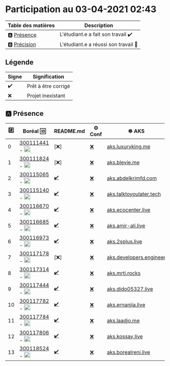 # Participation au 03-04-2021 02:43

| Table des matières            | Description                                             |
|-------------------------------|---------------------------------------------------------|
| :a: [Présence](#a-présence)   | L'étudiant.e a fait son travail    :heavy_check_mark:   |
| :b: [Précision](#b-précision) | L'étudiant.e a réussi son travail  :tada:               |

## Légende

| Signe              | Signification                 |
|--------------------|-------------------------------|
| :heavy_check_mark: | Prêt à être corrigé           |
| :x:                | Projet inexistant             |

## :a: Présence

|:hash:| Boréal :id:                | README.md   | :gear: Conf | :wheel_of_dharma: AKS |
|------|----------------------------|-------------|-------------|-----------------------|
| 0 | [300111441](../300111441) - <image src='https://avatars0.githubusercontent.com/u/55207099?s=460&v=4' width=20 height=20></image> | [:x:] | [:x:](../300111441/.kube/config) | [aks.luxuryking.me](http://aks.luxuryking.me) |
| 1 | [300111824](../300111824) - <image src='https://avatars0.githubusercontent.com/u/54911706?s=460&v=4' width=20 height=20></image> | [:x:] | [:x:](../300111824/.kube/config) | [aks.blevie.me](http://aks.blevie.me) |
| 2 | [300115065](../300115065) - <image src='https://avatars0.githubusercontent.com/u/54910778?s=460&v=4' width=20 height=20></image> | [:heavy_check_mark:](../300115065/README.md) | [:x:](../300115065/.kube/config) | [aks.abdelkrimfd.com](http://aks.abdelkrimfd.com) |
| 3 | [300115140](../300115140) - <image src='https://avatars0.githubusercontent.com/u/54910329?s=460&v=4' width=20 height=20></image> | [:heavy_check_mark:](../300115140/README.md) | [:x:](../300115140/.kube/config) | [aks.talktoyoulater.tech](http://aks.talktoyoulater.tech) |
| 4 | [300116670](../300116670) - <image src='https://avatars0.githubusercontent.com/u/55238107?s=460&v=4' width=20 height=20></image> | [:heavy_check_mark:](../300116670/README.md) | [:x:](../300116670/.kube/config) | [aks.ecocenter.live](http://aks.ecocenter.live) |
| 5 | [300116685](../300116685) - <image src='https://avatars0.githubusercontent.com/u/54910751?s=460&v=4' width=20 height=20></image> | [:heavy_check_mark:](../300116685/README.md) | [:x:](../300116685/.kube/config) | [aks.amir-ali.live](http://aks.amir-ali.live) |
| 6 | [300116973](../300116973) - <image src='https://avatars0.githubusercontent.com/u/54910252?s=460&v=4' width=20 height=20></image> | [:heavy_check_mark:](../300116973/README.md) | [:x:](../300116973/.kube/config) | [aks.2splus.live](http://aks.2splus.live) |
| 7 | [300117178](../300117178) - <image src='https://avatars0.githubusercontent.com/u/54910937?s=460&v=4' width=20 height=20></image> | [:x:] | [:x:](../300117178/.kube/config) | [aks.developers.engineer](http://aks.developers.engineer) |
| 8 | [300117314](../300117314) - <image src='https://avatars0.githubusercontent.com/u/54910700?s=460&v=4' width=20 height=20></image> | [:heavy_check_mark:](../300117314/README.md) | [:x:](../300117314/.kube/config) | [aks.mrti.rocks](http://aks.mrti.rocks) |
| 9 | [300117444](../300117444) - <image src='https://avatars0.githubusercontent.com/u/54910261?s=460&v=4' width=20 height=20></image> | [:heavy_check_mark:](../300117444/README.md) | [:x:](../300117444/.kube/config) | [aks.dido05327.live](http://aks.dido05327.live) |
| 10 | [300117782](../300117782) - <image src='https://avatars0.githubusercontent.com/u/56364697?s=460&v=4' width=20 height=20></image> | [:heavy_check_mark:](../300117782/README.md) | [:x:](../300117782/.kube/config) | [aks.ernanjia.live](http://aks.ernanjia.live) |
| 11 | [300117784](../300117784) - <image src='https://avatars0.githubusercontent.com/u/54910102?s=460&v=4' width=20 height=20></image> | [:heavy_check_mark:](../300117784/README.md) | [:x:](../300117784/.kube/config) | [aks.laadjo.me](http://aks.laadjo.me) |
| 12 | [300117806](../300117806) - <image src='https://avatars0.githubusercontent.com/u/54910103?s=460&v=4' width=20 height=20></image> | [:heavy_check_mark:](../300117806/README.md) | [:x:](../300117806/.kube/config) | [aks.kossay.live](http://aks.kossay.live) |
| 13 | [300118524](../300118524) - <image src='https://avatars0.githubusercontent.com/u/56364857?s=460&v=4' width=20 height=20></image> | [:heavy_check_mark:](../300118524/README.md) | [:x:](../300118524/.kube/config) | [aks.borealreni.live](http://aks.borealreni.live) |
